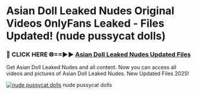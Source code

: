 # Asian Doll Leaked Nudes Original Videos 0nlyFans Leaked - Files Updated! (nude pussycat dolls)

<h3>🔴 CLICK HERE 🌐==►► <a href="https://tinyurl.com/2p9ay9w9" rel="nofollow">Asian Doll Leaked Nudes Updated Files</a></h3>

Get Asian Doll Leaked Nudes and all content. Now you can access all videos and pictures of Asian Doll Leaked Nudes. New Updated Files 2025!

[![nude pussycat dolls](https://i.imgur.com/KQgVmj3.gif)](https://tinyurl.com/2p9ay9w9)
nude pussycat dolls